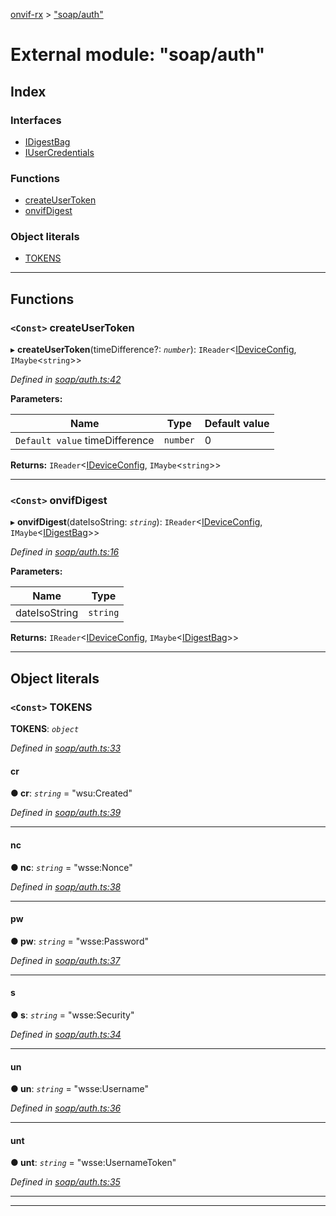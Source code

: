 [onvif-rx](../README.md) > ["soap/auth"](../modules/_soap_auth_.md)

# External module: "soap/auth"

## Index

### Interfaces

* [IDigestBag](../interfaces/_soap_auth_.idigestbag.md)
* [IUserCredentials](../interfaces/_soap_auth_.iusercredentials.md)

### Functions

* [createUserToken](_soap_auth_.md#createusertoken)
* [onvifDigest](_soap_auth_.md#onvifdigest)

### Object literals

* [TOKENS](_soap_auth_.md#tokens)

---

## Functions

<a id="createusertoken"></a>

### `<Const>` createUserToken

▸ **createUserToken**(timeDifference?: *`number`*): `IReader`<[IDeviceConfig](../interfaces/_config_interfaces_.ideviceconfig.md), `IMaybe`<`string`>>

*Defined in [soap/auth.ts:42](https://github.com/patrickmichalina/onvif-rx/blob/034e4d6/src/soap/auth.ts#L42)*

**Parameters:**

| Name | Type | Default value |
| ------ | ------ | ------ |
| `Default value` timeDifference | `number` | 0 |

**Returns:** `IReader`<[IDeviceConfig](../interfaces/_config_interfaces_.ideviceconfig.md), `IMaybe`<`string`>>

___
<a id="onvifdigest"></a>

### `<Const>` onvifDigest

▸ **onvifDigest**(dateIsoString: *`string`*): `IReader`<[IDeviceConfig](../interfaces/_config_interfaces_.ideviceconfig.md), `IMaybe`<[IDigestBag](../interfaces/_soap_auth_.idigestbag.md)>>

*Defined in [soap/auth.ts:16](https://github.com/patrickmichalina/onvif-rx/blob/034e4d6/src/soap/auth.ts#L16)*

**Parameters:**

| Name | Type |
| ------ | ------ |
| dateIsoString | `string` |

**Returns:** `IReader`<[IDeviceConfig](../interfaces/_config_interfaces_.ideviceconfig.md), `IMaybe`<[IDigestBag](../interfaces/_soap_auth_.idigestbag.md)>>

___

## Object literals

<a id="tokens"></a>

### `<Const>` TOKENS

**TOKENS**: *`object`*

*Defined in [soap/auth.ts:33](https://github.com/patrickmichalina/onvif-rx/blob/034e4d6/src/soap/auth.ts#L33)*

<a id="tokens.cr"></a>

####  cr

**● cr**: *`string`* = "wsu:Created"

*Defined in [soap/auth.ts:39](https://github.com/patrickmichalina/onvif-rx/blob/034e4d6/src/soap/auth.ts#L39)*

___
<a id="tokens.nc"></a>

####  nc

**● nc**: *`string`* = "wsse:Nonce"

*Defined in [soap/auth.ts:38](https://github.com/patrickmichalina/onvif-rx/blob/034e4d6/src/soap/auth.ts#L38)*

___
<a id="tokens.pw"></a>

####  pw

**● pw**: *`string`* = "wsse:Password"

*Defined in [soap/auth.ts:37](https://github.com/patrickmichalina/onvif-rx/blob/034e4d6/src/soap/auth.ts#L37)*

___
<a id="tokens.s"></a>

####  s

**● s**: *`string`* = "wsse:Security"

*Defined in [soap/auth.ts:34](https://github.com/patrickmichalina/onvif-rx/blob/034e4d6/src/soap/auth.ts#L34)*

___
<a id="tokens.un"></a>

####  un

**● un**: *`string`* = "wsse:Username"

*Defined in [soap/auth.ts:36](https://github.com/patrickmichalina/onvif-rx/blob/034e4d6/src/soap/auth.ts#L36)*

___
<a id="tokens.unt"></a>

####  unt

**● unt**: *`string`* = "wsse:UsernameToken"

*Defined in [soap/auth.ts:35](https://github.com/patrickmichalina/onvif-rx/blob/034e4d6/src/soap/auth.ts#L35)*

___

___

